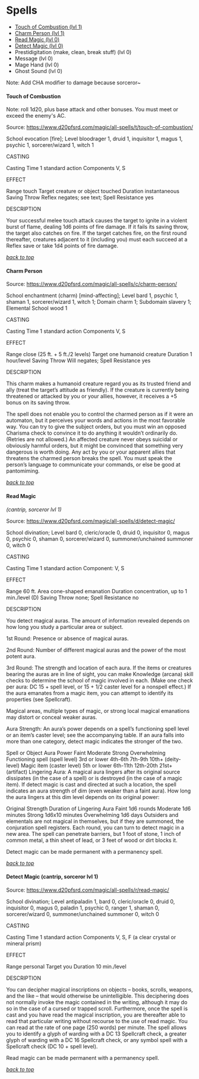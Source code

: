 # Spells

- [Touch of Combustion (lvl 1)](#touch-of-combustion)
- [Charm Person (lvl 1)](#charm-person)
- [Read Magic (lvl 0)](#read-magic)
- [Detect Magic (lvl 0)](#detect-magic)
- Prestidigitation (make, clean, break stuff) (lvl 0)
- Message (lvl 0)
- Mage Hand (lvl 0)
- Ghost Sound (lvl 0)

Note: Add CHA modifier to damage because sorceror~

#### Touch of Combustion

Note: roll 1d20, plus base attack and other bonuses. You must meet or exceed the enemy's AC.

Source: https://www.d20pfsrd.com/magic/all-spells/t/touch-of-combustion/

School evocation [fire]; Level bloodrager 1, druid 1, inquisitor 1, magus 1, psychic 1, sorcerer/wizard 1, witch 1

CASTING

Casting Time 1 standard action
Components V, S

EFFECT

Range touch
Target creature or object touched
Duration instantaneous
Saving Throw Reflex negates; see text; Spell Resistance yes

DESCRIPTION

Your successful melee touch attack causes the target to ignite in a violent burst of flame, dealing 1d6 points of fire damage. If it fails its saving throw, the target also catches on fire. If the target catches fire, on the first round thereafter, creatures adjacent to it (including you) must each succeed at a Reflex save or take 1d4 points of fire damage.

[*back to top*](#spells)


#### Charm Person

Source: https://www.d20pfsrd.com/magic/all-spells/c/charm-person/

School enchantment (charm) [mind-affecting]; Level bard 1, psychic 1, shaman 1, sorcerer/wizard 1, witch 1; Domain charm 1; Subdomain slavery 1; Elemental School wood 1

CASTING

Casting Time 1 standard action
Components V, S

EFFECT

Range close (25 ft. + 5 ft./2 levels)
Target one humanoid creature
Duration 1 hour/level
Saving Throw Will negates; Spell Resistance yes

DESCRIPTION

This charm makes a humanoid creature regard you as its trusted friend and ally (treat the target’s attitude as friendly). If the creature is currently being threatened or attacked by you or your allies, however, it receives a +5 bonus on its saving throw.

The spell does not enable you to control the charmed person as if it were an automaton, but it perceives your words and actions in the most favorable way. You can try to give the subject orders, but you must win an opposed Charisma check to convince it to do anything it wouldn’t ordinarily do. (Retries are not allowed.) An affected creature never obeys suicidal or obviously harmful orders, but it might be convinced that something very dangerous is worth doing. Any act by you or your apparent allies that threatens the charmed person breaks the spell. You must speak the person’s language to communicate your commands, or else be good at pantomiming.

[*back to top*](#spells)


#### Read Magic

*(cantrip, sorceror lvl 1)*

Source: https://www.d20pfsrd.com/magic/all-spells/d/detect-magic/

School divination; Level bard 0, cleric/oracle 0, druid 0, inquisitor 0, magus 0, psychic 0, shaman 0, sorcerer/wizard 0, summoner/unchained summoner 0, witch 0

CASTING

Casting Time 1 standard action
Component: V, S

EFFECT

Range 60 ft.
Area cone-shaped emanation
Duration concentration, up to 1 min./level (D)
Saving Throw none; Spell Resistance no

DESCRIPTION

You detect magical auras. The amount of information revealed depends on how long you study a particular area or subject.

1st Round: Presence or absence of magical auras.

2nd Round: Number of different magical auras and the power of the most potent aura.

3rd Round: The strength and location of each aura. If the items or creatures bearing the auras are in line of sight, you can make Knowledge (arcana) skill checks to determine the school of magic involved in each. (Make one check per aura: DC 15 + spell level, or 15 + 1/2 caster level for a nonspell effect.) If the aura emanates from a magic item, you can attempt to identify its properties (see Spellcraft).

Magical areas, multiple types of magic, or strong local magical emanations may distort or conceal weaker auras.

Aura Strength: An aura’s power depends on a spell’s functioning spell level or an item’s caster level; see the accompanying table. If an aura falls into more than one category, detect magic indicates the stronger of the two.

Spell or Object	Aura Power
Faint	Moderate	Strong	Overwhelming
Functioning spell (spell level)	3rd or lower	4th-6th	7th-9th	10th+ (deity-level)
Magic item (caster level)	5th or lower	6th-11th	12th-20th	21st+ (artifact)
Lingering Aura: A magical aura lingers after its original source dissipates (in the case of a spell) or is destroyed (in the case of a magic item). If detect magic is cast and directed at such a location, the spell indicates an aura strength of dim (even weaker than a faint aura). How long the aura lingers at this dim level depends on its original power:

Original Strength	Duration of Lingering Aura
Faint	1d6 rounds
Moderate	1d6 minutes
Strong	1d6x10 minutes
Overwhelming	1d6 days
Outsiders and elementals are not magical in themselves, but if they are summoned, the conjuration spell registers. Each round, you can turn to detect magic in a new area. The spell can penetrate barriers, but 1 foot of stone, 1 inch of common metal, a thin sheet of lead, or 3 feet of wood or dirt blocks it.

Detect magic can be made permanent with a permanency spell.

[*back to top*](#spells)


#### Detect Magic (cantrip, sorceror lvl 1)

Source: https://www.d20pfsrd.com/magic/all-spells/r/read-magic/

School divination; Level antipaladin 1, bard 0, cleric/oracle 0, druid 0, inquisitor 0, magus 0, paladin 1, psychic 0, ranger 1, shaman 0, sorcerer/wizard 0, summoner/unchained summoner 0, witch 0

CASTING

Casting Time 1 standard action
Components V, S, F (a clear crystal or mineral prism)

EFFECT

Range personal
Target you
Duration 10 min./level

DESCRIPTION

You can decipher magical inscriptions on objects – books, scrolls, weapons, and the like – that would otherwise be unintelligible. This deciphering does not normally invoke the magic contained in the writing, although it may do so in the case of a cursed or trapped scroll. Furthermore, once the spell is cast and you have read the magical inscription, you are thereafter able to read that particular writing without recourse to the use of read magic. You can read at the rate of one page (250 words) per minute. The spell allows you to identify a glyph of warding with a DC 13 Spellcraft check, a greater glyph of warding with a DC 16 Spellcraft check, or any symbol spell with a Spellcraft check (DC 10 + spell level).

Read magic can be made permanent with a permanency spell.

[*back to top*](#spells)
